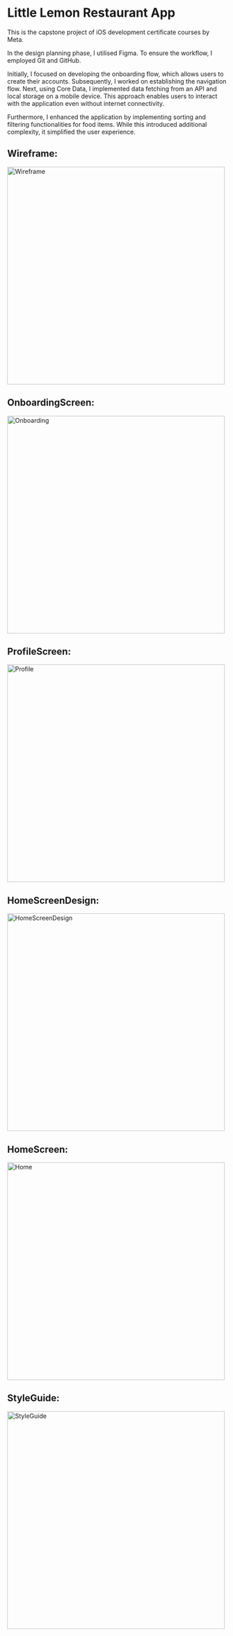 # Little Lemon Restaurant App

This is the capstone project of iOS development certificate courses by Meta.

In the design planning phase, I utilised Figma. To ensure the workflow, I employed Git and GitHub.

Initially, I focused on developing the onboarding flow, which allows users to create their accounts. Subsequently, I worked on establishing the navigation flow. Next, using Core Data, I implemented data fetching from an API and local storage on a mobile device. This approach enables users to interact with the application even without internet connectivity.

Furthermore, I enhanced the application by implementing sorting and filtering functionalities for food items. While this introduced additional complexity, it simplified the user experience.

## Wireframe: 
<img src="assets/Wireframe.png" alt="Wireframe" width="500px">

## OnboardingScreen: 
<img src="assets/Onboarding.png" alt="Onboarding" width="500px">

## ProfileScreen: 
<img src="assets/Profile.png" alt="Profile" width="500px">

## HomeScreenDesign: 
<img src="assets/HomeScreen.png" alt="HomeScreenDesign" width="500px">

## HomeScreen: 
<img src="assets/Home.png" alt="Home" width="500px">

## StyleGuide: 
<img src="assets/StyleGuide.png" alt="StyleGuide" width="500px">

